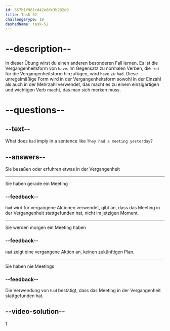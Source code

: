 ```yaml
---
id: 657b1f981cd42e8dc3b282d9
title: Task 52
challengeType: 19
dashedName: task-52
---
```


# --description--

In dieser Übung wirst du einen anderen besonderen Fall lernen. Es ist die Vergangenheitsform von `have`. Im Gegensatz zu normalen Verben, die `-ed` für die Vergangenheitsform hinzufügen, wird `have` zu `had`. Diese unregelmäßige Form wird in der Vergangenheitsform sowohl in der Einzahl als auch in der Mehrzahl verwendet, das macht es zu einem einzigartigen und wichtigen Verb macht, das man sich merken muss.

# --questions--

## --text--

What does `had` imply in a sentence like `They had a meeting yesterday`?

## --answers--

Sie besaßen oder erfuhren etwas in der Vergangenheit

---

Sie haben gerade ein Meeting

### --feedback--

`Had` wird für vergangene Aktionen verwendet, gibt an, dass das Meeting in der Vergangenheit stattgefunden hat, nicht im jetzigen Moment.

---

Sie werden morgen ein Meeting haben

### --feedback--

`Had` zeigt eine vergangene Aktion an, keinen zukünftigen Plan.

---

Sie haben nie Meetings

### --feedback--

Die Verwendung von `had` bestätigt, dass das Meeting in der Vergangenheit stattgefunden hat.

## --video-solution--

1
